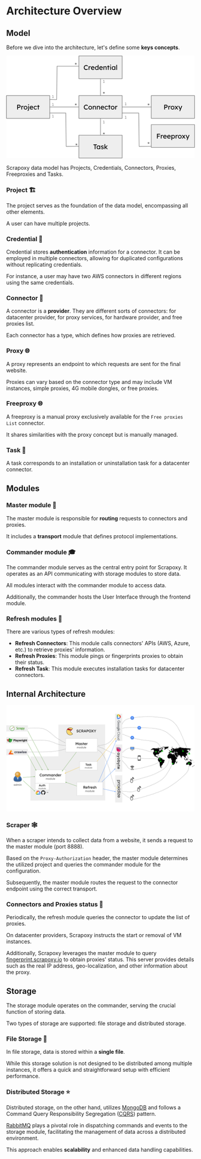 # Architecture Overview

## Model

Before we dive into the architecture, let's define some **keys concepts**.

![model](model.png)

Scrapoxy data model has Projects, Credentials, Connectors, Proxies, Freeproxies and Tasks.

### Project 🏗️

The project serves as the foundation of the data model, encompassing all other elements. 

A user can have multiple projects.


### Credential 🔑

Credential stores **authentication** information for a connector.
It can be employed in multiple connectors, allowing for duplicated configurations without replicating credentials.

For instance, a user may have two AWS connectors in different regions using the same credentials.


### Connector 🔌

A connector is a **provider**. They are different sorts of connectors:
for datacenter provider, for proxy services, for hardware provider, and free proxies list.

Each connector has a type, which defines how proxies are retrieved.


### Proxy 🌐

A proxy represents an endpoint to which requests are sent for the final website.

Proxies can vary based on the connector type and may include VM instances, simple proxies, 4G mobile dongles, or free proxies.


### Freeproxy 🌐

A freeproxy is a manual proxy exclusively available for the `Free proxies List` connector.

It shares similarities with the proxy concept but is manually managed.


### Task 📆

A task corresponds to an installation or uninstallation task for a datacenter connector.


## Modules

### Master module 🚗

The master module is responsible for **routing** requests to connectors and proxies.

It includes a **transport** module that defines protocol implementations.


### Commander module 🎓

The commander module serves as the central entry point for Scrapoxy. 
It operates as an API communicating with storage modules to store data.

All modules interact with the commander module to access data.

Additionally, the commander hosts the User Interface through the frontend module.


### Refresh modules 🔄

There are various types of refresh modules:

- **Refresh Connectors**: This module calls connectors' APIs (AWS, Azure, etc.) to retrieve proxies' information.
- **Refresh Proxies**: This module pings or fingerprints proxies to obtain their status.
- **Refresh Task**: This module executes installation tasks for datacenter connectors.


## Internal Architecture

![Architecture](architecture.png)

### Scraper 🕸️

When a scraper intends to collect data from a website,
it sends a request to the master module (port 8888).

Based on the `Proxy-Authorization` header, 
the master module determines the utilized project and queries the commander module for the configuration.

Subsequently, the master module routes the request to the connector endpoint using the correct transport.


### Connectors and Proxies status 🔌

Periodically, the refresh module queries the connector to update the list of proxies. 

On datacenter providers, Scrapoxy instructs the start or removal of VM instances.

Additionally, Scrapoxy leverages the master module to query [fingerprint.scrapoxy.io](/l/fingerprint) to obtain proxies' status. 
This server provides details such as the real IP address, geo-localization, and other information about the proxy.


## Storage 

The storage module operates on the commander, serving the crucial function of storing data.

Two types of storage are supported: file storage and distributed storage.

### File Storage 📙

In file storage, data is stored within a **single file**. 

While this storage solution is not designed to be distributed among multiple instances,
it offers a quick and straightforward setup with efficient performance.


### Distributed Storage ⭐

Distributed storage, on the other hand, utilizes [MongoDB](/l/mongodb) 
and follows a Command Query Responsibility Segregation ([CQRS](/l/wikipedia-cqrs)) pattern. 

[RabbitMQ](/l/rabbitmq) plays a pivotal role in dispatching commands and events to the storage module,
facilitating the management of data across a distributed environment.

This approach enables **scalability** and enhanced data handling capabilities.
